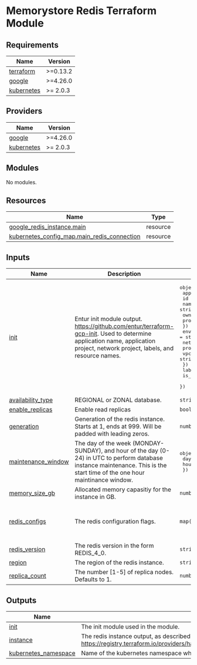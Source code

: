 # Memorystore Redis Terraform Module #

<!-- BEGIN_TF_DOCS -->
## Requirements

| Name | Version |
|------|---------|
| <a name="requirement_terraform"></a> [terraform](#requirement\_terraform) | >=0.13.2 |
| <a name="requirement_google"></a> [google](#requirement\_google) | >=4.26.0 |
| <a name="requirement_kubernetes"></a> [kubernetes](#requirement\_kubernetes) | >= 2.0.3 |

## Providers

| Name | Version |
|------|---------|
| <a name="provider_google"></a> [google](#provider\_google) | >=4.26.0 |
| <a name="provider_kubernetes"></a> [kubernetes](#provider\_kubernetes) | >= 2.0.3 |

## Modules

No modules.

## Resources

| Name | Type |
|------|------|
| [google_redis_instance.main](https://registry.terraform.io/providers/hashicorp/google/latest/docs/resources/redis_instance) | resource |
| [kubernetes_config_map.main_redis_connection](https://registry.terraform.io/providers/hashicorp/kubernetes/latest/docs/resources/config_map) | resource |

## Inputs

| Name | Description | Type | Default | Required |
|------|-------------|------|---------|:--------:|
| <a name="input_init"></a> [init](#input\_init) | Entur init module output. https://github.com/entur/terraform-gcp-init. Used to determine application name, application project, network project, labels, and resource names. | <pre>object({<br>    app = object({<br>      id         = string<br>      name       = string<br>      owner      = string<br>      project_id = string<br>    })<br>    environment = string<br>    networks = object({<br>      project_id = string<br>      vpc_id     = string<br>    })<br>    labels        = map(string)<br>    is_production = bool<br>  })</pre> | n/a | yes |
| <a name="input_availability_type"></a> [availability\_type](#input\_availability\_type) | REGIONAL or ZONAL database. | `string` | `"REGIONAL"` | no |
| <a name="input_enable_replicas"></a> [enable\_replicas](#input\_enable\_replicas) | Enable read replicas | `bool` | `false` | no |
| <a name="input_generation"></a> [generation](#input\_generation) | Generation of the redis instance. Starts at 1, ends at 999. Will be padded with leading zeros. | `number` | `1` | no |
| <a name="input_maintenance_window"></a> [maintenance\_window](#input\_maintenance\_window) | The day of the week (MONDAY-SUNDAY), and hour of the day (0-24) in UTC to perform database instance maintenance. This is the start time of the one hour maintinance window. | <pre>object({<br>    day  = string<br>    hour = number<br>  })</pre> | <pre>{<br>  "day": "TUESDAY",<br>  "hour": 0<br>}</pre> | no |
| <a name="input_memory_size_gb"></a> [memory\_size\_gb](#input\_memory\_size\_gb) | Allocated memory capasitiy for the instance in GB. | `number` | `1` | no |
| <a name="input_redis_configs"></a> [redis\_configs](#input\_redis\_configs) | The redis configuration flags. | `map(string)` | <pre>{<br>  "activedefrag": "yes",<br>  "maxmemory-policy": "allkeys-lfu"<br>}</pre> | no |
| <a name="input_redis_version"></a> [redis\_version](#input\_redis\_version) | The redis version in the form REDIS\_4\_0. | `string` | `"REDIS_4_0"` | no |
| <a name="input_region"></a> [region](#input\_region) | The region of the redis instance. | `string` | `"europe-west1"` | no |
| <a name="input_replica_count"></a> [replica\_count](#input\_replica\_count) | The number [1-5] of replica nodes. Defaults to 1. | `number` | `1` | no |

## Outputs

| Name | Description |
|------|-------------|
| <a name="output_init"></a> [init](#output\_init) | The init module used in the module. |
| <a name="output_instance"></a> [instance](#output\_instance) | The redis instance output, as described in https://registry.terraform.io/providers/hashicorp/google/latest/docs/resources/redis_instance. |
| <a name="output_kubernetes_namespace"></a> [kubernetes\_namespace](#output\_kubernetes\_namespace) | Name of the kubernetes namespace where the connection details configmap is deployed. |
<!-- END_TF_DOCS -->